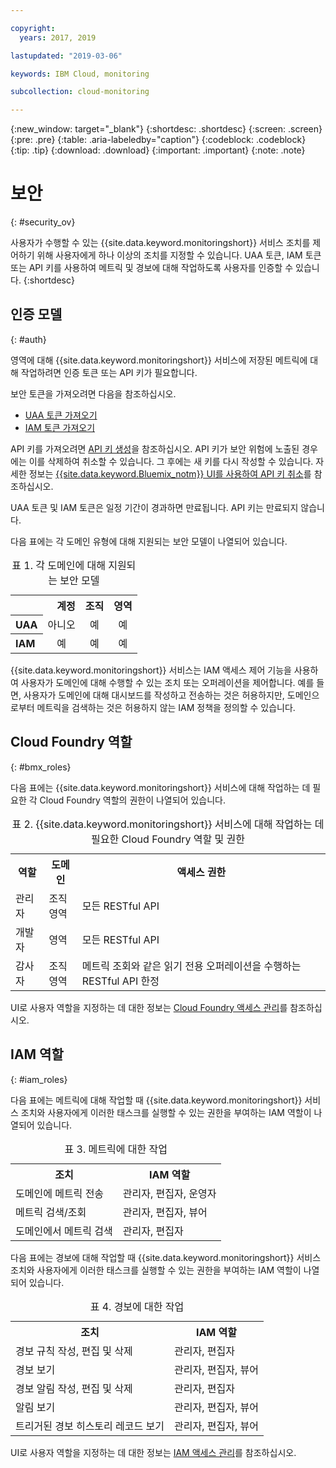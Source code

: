 ```yaml
---

copyright:
  years: 2017, 2019

lastupdated: "2019-03-06"

keywords: IBM Cloud, monitoring

subcollection: cloud-monitoring

---
```


{:new_window: target="_blank"}
{:shortdesc: .shortdesc}
{:screen: .screen}
{:pre: .pre}
{:table: .aria-labeledby="caption"}
{:codeblock: .codeblock}
{:tip: .tip}
{:download: .download}
{:important: .important}
{:note: .note}


# 보안
{: #security_ov}

사용자가 수행할 수 있는 {{site.data.keyword.monitoringshort}} 서비스 조치를 제어하기 위해 사용자에게 하나 이상의 조치를 지정할 수 있습니다. UAA 토큰, IAM 토큰 또는 API 키를 사용하여 메트릭 및 경보에 대해 작업하도록 사용자를 인증할 수 있습니다. 
{:shortdesc}





## 인증 모델
{: #auth}

영역에 대해 {{site.data.keyword.monitoringshort}} 서비스에 저장된 메트릭에 대해 작업하려면 인증 토큰 또는 API 키가 필요합니다. 

보안 토큰을 가져오려면 다음을 참조하십시오.

* [UAA 토큰 가져오기](/docs/services/cloud-monitoring/security/auth_uaa.html#auth_uaa)
* [IAM 토큰 가져오기](/docs/services/cloud-monitoring/security/auth_iam.html#auth_iam)

API 키를 가져오려면 [API 키 생성](/docs/services/cloud-monitoring/security/auth_api_key.html#auth_api_key)을 참조하십시오. API 키가 보안 위험에 노출된 경우에는 이를 삭제하여 취소할 수 있습니다. 그 후에는 새 키를 다시 작성할 수 있습니다. 자세한 정보는 [{{site.data.keyword.Bluemix_notm}} UI를 사용하여 API 키 취소](/docs/services/cloud-monitoring/security/auth_api_key.html#revoke_ui)를 참조하십시오. 

UAA 토큰 및 IAM 토큰은 일정 기간이 경과하면 만료됩니다. API 키는 만료되지 않습니다. 

다음 표에는 각 도메인 유형에 대해 지원되는 보안 모델이 나열되어 있습니다.

<table>
  <caption>표 1. 각 도메인에 대해 지원되는 보안 모델</caption>
  <tr>
    <th></th>
	<th align="right">계정</th>
    <th align="right">조직</th>
    <th align="right">영역</th>	
  </tr>
  <tr>
    <th align="left">UAA</th>
	<td align="center">아니오</td>
	<td align="center">예</td>
	<td align="center">예</td>
  </tr>
  <tr>
    <th align="left">IAM</th>
	<td align="center">예</td>
	<td align="center">예</td>
	<td align="center">예</td>
  </tr>
</table>

{{site.data.keyword.monitoringshort}} 서비스는 IAM 액세스 제어 기능을 사용하여 사용자가 도메인에 대해 수행할 수 있는 조치 또는 오퍼레이션을 제어합니다. 예를 들면, 사용자가 도메인에 대해 대시보드를 작성하고 전송하는 것은 허용하지만, 도메인으로부터 메트릭을 검색하는 것은 허용하지 않는 IAM 정책을 정의할 수 있습니다.



## Cloud Foundry 역할
{: #bmx_roles}

다음 표에는 {{site.data.keyword.monitoringshort}} 서비스에 대해 작업하는 데 필요한 각 Cloud Foundry 역할의 권한이 나열되어 있습니다.

<table>
  <caption>표 2. {{site.data.keyword.monitoringshort}} 서비스에 대해 작업하는 데 필요한 Cloud Foundry 역할 및 권한</caption>
  <tr>
    <th>역할</th>
	<th>도메인</th>
	<th>액세스 권한</th>
  </tr>
  <tr>
    <td>관리자</td>
	<td>조직 <br>영역</td>
	<td>모든 RESTful API</td>
  </tr>
  <tr>
    <td>개발자</td>
	<td>영역</td>
	<td>모든 RESTful API</td>
  </tr>
  <tr>
    <td>감사자</td>
	<td>조직 <br>영역</td>
	<td>메트릭 조회와 같은 읽기 전용 오퍼레이션을 수행하는 RESTful API 한정</td>
  </tr>
</table>

UI로 사용자 역할을 지정하는 데 대한 정보는 [Cloud Foundry 액세스 관리](/docs/iam/mngcf.html#mngcf)를 참조하십시오.



## IAM 역할
{: #iam_roles}

다음 표에는 메트릭에 대해 작업할 때 {{site.data.keyword.monitoringshort}} 서비스 조치와 사용자에게 이러한 태스크를 실행할 수 있는 권한을 부여하는 IAM 역할이 나열되어 있습니다.

<table>
  <caption>표 3. 메트릭에 대한 작업 </caption>
  <tr>
	<th>조치</th>
	<th>IAM 역할</th>
  </tr>
  <tr>
    <td>도메인에 메트릭 전송</td>
	<td>관리자, 편집자, 운영자</td>
  </tr>
  <tr>
    <td>메트릭 검색/조회</td>
	<td>관리자, 편집자, 뷰어</td>
  </tr>
  <tr>
    <td>도메인에서 메트릭 검색</td>
	<td>관리자, 편집자</td>
  </tr>
</table>

다음 표에는 경보에 대해 작업할 때 {{site.data.keyword.monitoringshort}} 서비스 조치와 사용자에게 이러한 태스크를 실행할 수 있는 권한을 부여하는 IAM 역할이 나열되어 있습니다.

<table>
  <caption>표 4. 경보에 대한 작업 </caption>
  <tr>
	<th>조치</th>
	<th>IAM 역할</th>
  </tr>
  <tr>
    <td>경보 규칙 작성, 편집 및 삭제</td>
	<td>관리자, 편집자</td>
  </tr>
  <tr>
    <td>경보 보기</td>
	<td>관리자, 편집자, 뷰어</td>
  </tr>
  <tr>
    <td>경보 알림 작성, 편집 및 삭제</td>
	<td>관리자, 편집자</td>
  </tr>
  <tr>
    <td>알림 보기</td>
	<td>관리자, 편집자, 뷰어</td>
  </tr>
  <tr>
    <td>트리거된 경보 히스토리 레코드 보기</td>
	<td>관리자, 편집자, 뷰어</td>
  </tr>
</table>

UI로 사용자 역할을 지정하는 데 대한 정보는 [IAM 액세스 관리](/docs/iam/mngiam.html#iammanidaccser)를 참조하십시오.

